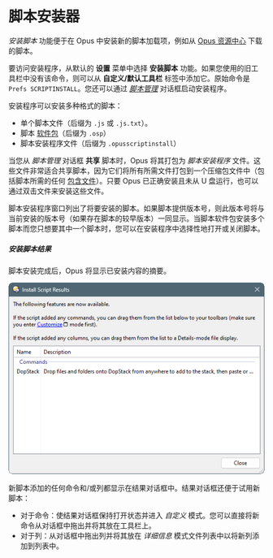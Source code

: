 # 脚本安装器

*安装脚本* 功能便于在 Opus 中安装新的脚本加载项，例如从 [Opus 资源中心](https://resource.dopus.com) 下载的脚本。

要访问安装程序，从默认的 **设置** 菜单中选择 **安装脚本** 功能。如果您使用的旧工具栏中没有该命令，则可以从 **自定义/默认工具栏** 标签中添加它。原始命令是 `Prefs SCRIPTINSTALL`。您还可以通过 *[脚本管理]()* 对话框启动安装程序。

安装程序可以安装多种格式的脚本：

- 单个脚本文件（后缀为 `.js` 或 `.js.txt`）。
- 脚本 [软件包](../script_add-ins/script_package.zh.md)（后缀为 `.osp`）
- 脚本安装程序文件（后缀为 `.opusscriptinstall`）

当您从 *脚本管理* 对话框 **共享** 脚本时，Opus 将其打包为 *脚本安装程序* 文件。这些文件非常适合共享脚本，因为它们将所有所需文件打包到一个压缩包文件中（包括脚本所需的任何 [包含文件](../script_add-ins/include_files.zh.md)）。只要 Opus 已正确安装且未从 U 盘运行，也可以通过双击文件来安装这些文件。

脚本安装程序窗口列出了将要安装的脚本。如果脚本提供版本号，则此版本号将与当前安装的版本号（如果存在脚本的较早版本）一同显示。当脚本软件包安装多个脚本而您只想要其中一个脚本时，您可以在安装程序中选择性地打开或关闭脚本。

##### 安装脚本结果

脚本安装完成后，Opus 将显示已安装内容的摘要。

![](/Manual/images/media/13/script_install.png)

新脚本添加的任何命令和/或列都显示在结果对话框中。结果对话框还便于试用新脚本：

- 对于命令：使结果对话框保持打开状态并进入 *自定义* 模式。您可以直接将新命令从对话框中拖出并将其放在工具栏上。
- 对于列：从对话框中拖出列并将其放在 *详细信息* 模式文件列表中以将新列添加到列表中。